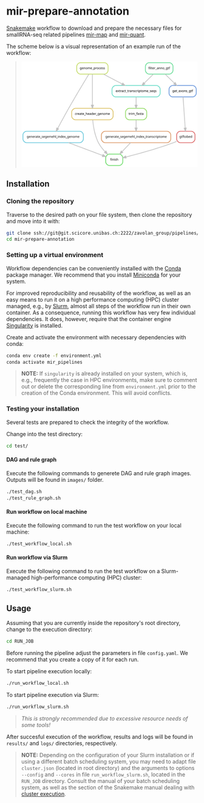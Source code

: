 # mir-prepare-annotation

[Snakemake] workflow to download and prepare the necessary files for
smallRNA-seq related pipelines
[mir-map](https://git.scicore.unibas.ch/zavolan_group/pipelines/mir-map)
and
[mir-quant](https://git.scicore.unibas.ch/zavolan_group/pipelines/mir-quant).

The scheme below is a visual representation of an example run of the
workflow:

> ![workflow_dag](images/rule_graph.svg)

## Installation

### Cloning the repository

Traverse to the desired path on your file system, then clone the repository and
move into it with:

```bash
git clone ssh://git@git.scicore.unibas.ch:2222/zavolan_group/pipelines/mir-prepare-annotation.git
cd mir-prepare-annotation
```

### Setting up a virtual environment

Workflow dependencies can be conveniently installed with the [Conda][conda]
package manager. We recommend that you install
[Miniconda][miniconda-installation] for your system.

For improved reproducibility and reusability of the workflow, as well as an
easy means to run it on a high performance computing (HPC) cluster managed,
e.g., by [Slurm][slurm], almost all steps of the workflow run in their own
container. As a consequence, running this workflow has very few individual
dependencies. It does, however, require that the container engine
[Singularity][singularity] is installed.

Create and activate the environment with necessary dependencies with conda:

```bash
conda env create -f environment.yml
conda activate mir_pipelines
```

> **NOTE:** If `singularity` is already installed on your system, which is,
> e.g., frequently the case in HPC environments, make sure to comment out or
> delete the corresponding line from `environment.yml` prior to the creation
> of the Conda environment. This will avoid conflicts.

### Testing your installation

Several tests are prepared to check the integrity of the workflow.

Change into the test directory:

```bash
cd test/
```

#### DAG and rule graph

Execute the following commands to generete DAG and rule graph images. Outputs
will be found in `images/` folder.

```bash
./test_dag.sh
./test_rule_graph.sh
```

#### Run workflow on local machine

Execute the following command to run the test workflow on your local machine:

```bash
./test_workflow_local.sh
```

#### Run workflow via Slurm

Execute the following command to run the test workflow on a Slurm-managed
high-performance computing (HPC) cluster:

```bash
./test_workflow_slurm.sh
```

## Usage

Assuming that you are currently inside the repository's root directory, change
to the execution directory:

```bash
cd RUN_JOB
```

Before running the pipeline adjust the parameters in file `config.yaml`. We
recommend that you create a copy of it for each run.

To start pipeline execution locally:

```bash
./run_workflow_local.sh
```

To start pipeline execution via Slurm:

```bash
./run_workflow_slurm.sh
```

> *This is strongly recommended due to excessive resource needs of some tools!*

After succesful execution of the workflow, results and logs will be found in
`results/` and `logs/` directories, respectively.

> **NOTE:** Depending on the configuration of your Slurm installation or if
> using a different batch scheduling system, you may need to adapt file
> `cluster.json` (located in root directory) and the arguments to options
> `--config` and `--cores` in file `run_workflow_slurm.sh`, located in the
> `RUN_JOB` directory. Consult the manual of your batch scheduling system, as
> well as the section of the Snakemake manual dealing with [cluster execution].

[conda]: <https://docs.conda.io/projects/conda/en/latest/index.html>
[cluster execution]: <https://snakemake.readthedocs.io/en/stable/executing/cluster-cloud.html#cluster-execution>
[miniconda-installation]: <https://docs.conda.io/en/latest/miniconda.html>
[rule-graph]: images/rule_graph.svg
[snakemake]: <https://snakemake.readthedocs.io/en/stable/>
[singularity]: <https://sylabs.io/singularity/>
[slurm]: <https://slurm.schedmd.com/documentation.html>

